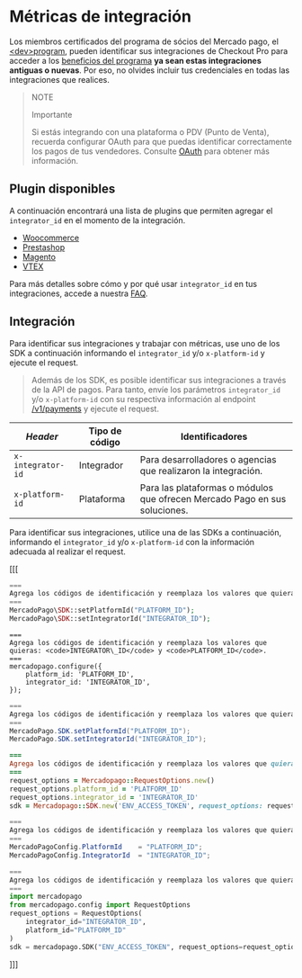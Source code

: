 # Métricas de integración

Los miembros certificados del programa de sócios del Mercado pago, el [&lt;dev>program](https://www.mercadopago.com/developers/en/developer-program), pueden identificar sus integraciones de Checkout Pro para acceder a los [beneficios del programa](https://www.mercadopago.com/developers/pt/developer-program#dev-program-benefits) **ya sean estas integraciones antiguas o nuevas**. Por eso, no olvides incluir tus credenciales en todas las integraciones que realices.

> NOTE
>
> Importante
>
> Si estás integrando con una plataforma o PDV (Punto de Venta), recuerda configurar OAuth para que puedas identificar correctamente los pagos de tus vendedores. Consulte [OAuth](/developers/es/docs/security/oauth/introduction) para obtener más información.

## Plugin disponibles

A continuación encontrará una lista de plugins que permiten agregar el `integrator_id` en el momento de la integración.

- [Woocommerce](/developers/es/docs/woocommerce/introduction)
- [Prestashop](/developers/es/docs/prestashop/landing)
- [Magento](/developers/es/docs/magento-two/landing)
- [VTEX](/developers/es/docs/vtex/introduction)

Para más detalles sobre cómo y por qué usar `integrator_id` en tus integraciones, accede a nuestra [FAQ](https://www.mercadopago.com/developers/es/support/23937).

## Integración

Para identificar sus integraciones y trabajar con métricas, use uno de los SDK a continuación informando el `integrator_id` y/o `x-platform-id` y ejecute el request.

> Además de los SDK, es posible identificar sus integraciones a través de la API de pagos. Para tanto, envíe los parámetros `integrator_id` y/o `x-platform-id` con su respectiva información al endpoint [/v1/payments](/developers/pt/reference/payments/_payments/post) y ejecute el request.


| _Header_ | Tipo de código | Identificadores |
| --- | --- | --- |
| `x-integrator-id` | Integrador | Para desarrolladores o agencias que realizaron la integración. |
| `x-platform-id` | Plataforma | Para las plataformas o módulos que ofrecen Mercado Pago en sus soluciones. |

Para identificar sus integraciones, utilice una de las SDKs a continuación, informando el `integrator_id` y/o `x-platform-id` con la información adecuada al realizar el request.

[[[
```php
===
Agrega los códigos de identificación y reemplaza los valores que quieras: <code>INTEGRATOR\_ID</code> y <code>PLATFORM_ID</code>.
===
MercadoPago\SDK::setPlatformId("PLATFORM_ID");
MercadoPago\SDK::setIntegratorId("INTEGRATOR_ID");
```
```node
===
Agrega los códigos de identificación y reemplaza los valores que quieras: <code>INTEGRATOR\_ID</code> y <code>PLATFORM_ID</code>.
===
mercadopago.configure({
    platform_id: 'PLATFORM_ID',
    integrator_id: 'INTEGRATOR_ID',
});
```
```java
===
Agrega los códigos de identificación y reemplaza los valores que quieras: <code>INTEGRATOR\_ID</code> y <code>PLATFORM_ID</code>.
===
MercadoPago.SDK.setPlatformId("PLATFORM_ID");
MercadoPago.SDK.setIntegratorId("INTEGRATOR_ID");
```
```ruby
===
Agrega los códigos de identificación y reemplaza los valores que quieras: <code>INTEGRATOR\_ID</code> y <code>PLATFORM_ID</code>.
===
request_options = Mercadopago::RequestOptions.new()
request_options.platform_id = 'PLATFORM_ID'
request_options.integrator_id = 'INTEGRATOR_ID'
sdk = Mercadopago::SDK.new('ENV_ACCESS_TOKEN', request_options: request_options)
```
```csharp
===
Agrega los códigos de identificación y reemplaza los valores que quieras: <code>INTEGRATOR\_ID</code> y <code>PLATFORM_ID</code>.
===
MercadoPagoConfig.PlatformId    = "PLATFORM_ID";
MercadoPagoConfig.IntegratorId  = "INTEGRATOR_ID";
```
```python
===
Agrega los códigos de identificación y reemplaza los valores que quieras: <code>INTEGRATOR\_ID</code> y <code>PLATFORM_ID</code>.
===
import mercadopago
from mercadopago.config import RequestOptions
request_options = RequestOptions(
    integrator_id="INTEGRATOR_ID",
    platform_id="PLATFORM_ID"
)
sdk = mercadopago.SDK("ENV_ACCESS_TOKEN", request_options=request_options)
```
]]]